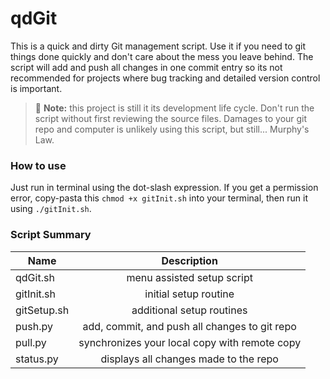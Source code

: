 <!-- https://github.com/adam-p/markdown-here/wiki/Markdown-Cheatsheet -->
<!-- https://stackedit.io/editor -->
<!-- http://www.emoji-cheat-sheet.com/ -->

qdGit
=================
This is a quick and dirty Git management script. Use it if you need to git things done quickly and don't care about the mess you leave behind. The script will add and push all changes in one commit entry so its not recommended for projects where bug tracking and detailed version control is important.

> :paperclip: **Note:** this project is still it its development life cycle. Don't run the script without first reviewing the source files. Damages to your git repo and computer is unlikely using this script, but still... Murphy's Law.


### How to use
Just run in terminal using the dot-slash expression. If you get a permission error, copy-pasta this `chmod +x gitInit.sh` into your terminal, then run it using `./gitInit.sh`.


### Script Summary

|  Name        | Description           |
| ------------- |:--------------------:|
| qdGit.sh     | menu assisted setup script |
| gitInit.sh     | initial setup routine |
| gitSetup.sh   | additional setup routines |
| push.py      | add, commit, and push all changes to git repo |
| pull.py      | synchronizes your local copy with remote copy |
| status.py      | displays all changes made to the repo |
